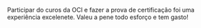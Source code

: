 Participar do curos da OCI e fazer a prova de certificação foi uma experiência excelenete. Valeu a pene todo esforço e tem gasto!
